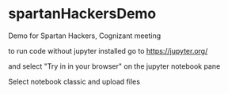 # spartanHackersDemo
Demo for Spartan Hackers, Cognizant meeting

to run code without jupyter installed go to
https://jupyter.org/

and select "Try in in your browser" on the jupyter notebook pane

Select notebook classic and upload files
